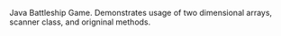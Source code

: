 Java Battleship Game. Demonstrates usage of two dimensional arrays, scanner class, and origninal methods.
